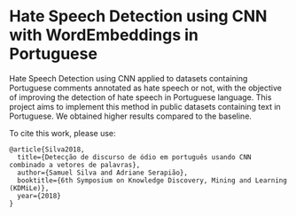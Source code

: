 # Hate Speech Detection using CNN with WordEmbeddings in Portuguese
Hate Speech Detection using CNN applied to datasets containing Portuguese comments annotated as hate speech or not, with the objective of improving the detection of hate speech in Portuguese language.
This project aims to implement this method in public datasets containing text in Portuguese. We obtained higher results compared to the baseline.

To cite this work, please use:
```
@article{Silva2018, 
  title={Detecção de discurso de ódio em português usando CNN combinado a vetores de palavras}, 
  author={Samuel Silva and Adriane Serapião}, 
  booktitle={6th Symposium on Knowledge Discovery, Mining and Learning (KDMiLe)}, 
  year={2018}
}
```
